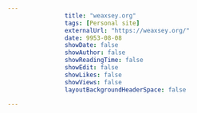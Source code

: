 ---
                title: "weaxsey.org"
                tags: [Personal site]
                externalUrl: "https://weaxsey.org/"
                date: 9953-08-08
                showDate: false
                showAuthor: false
                showReadingTime: false
                showEdit: false
                showLikes: false
                showViews: false
                layoutBackgroundHeaderSpace: false
                ---
